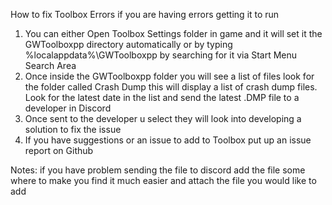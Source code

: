 How to fix Toolbox Errors if you are having errors getting it to run

1. You can either Open Toolbox Settings folder in game and it will set it the GWToolboxpp directory automatically or by typing %localappdata%\GWToolboxpp by searching for it via Start Menu Search Area
2. Once inside the GWToolboxpp folder you will see a list of files look for the folder called Crash Dump this will display a list of crash dump files. Look for the latest date in the list and send the latest .DMP file to a developer in Discord
3. Once sent to the developer u select they will look into developing a solution to fix the issue
4. If you have suggestions or an issue to add to Toolbox put up an issue report on Github

Notes: if you have problem sending the file to discord add the file some where to make you find it much easier and attach the file you would like to add